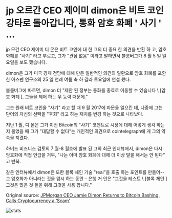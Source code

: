 # jp 오르간 CEO 제이미 dimon은 비트 코인 강타로 돌아갑니다, 통화 암호 화폐 ' 사기 ' ...

jp 모건 CEO 제이미 디 몬은 비트 코인에 대 한 그의 더 중요 한 의견을 반환 하 고, 암호 화폐를 "사기" 라고 부르고, 그가 "관심 없음" 이라고 말하면서 블룸버그가 8 월 5 일 일요일을 보도 했습니다.

dimon은 그가 미국 경제 전망에 대해 만든 일반적인 의견의 일환으로 암호 화폐를 포함 한 아스펜 연구소의 25 일 연례 여름 축 하 갈라 토요일에 연설 했다.

블룸버그에 따르면, dimon 더 "제안 된 정부는 통화를 종료로 이동할 수 있습니다 \ [암호 화폐 \], 그들을 제어 하는 무 능력 때문에."

그는 원래 비트 코인을 "사기" 라고 할 때 9 월 2017에 파문을 일으킨 데, 나중에 그는 단어의 자신의 선택을 "후회" 라고 하는 재치를 변경 하는 것으로 나타났다.

지난 1 월, 디 몬은 그가 이전 Bitcoin의 "사기" 코멘트로 시장에 대해 어떻게 생각 하는지 물었을 때 그가 "대답할 수 없다"는 개인적인 의견으로 cointelegraph에 게 그의 약속을 지켰다.

하버드 비즈니스 검토의 7 월-8 월호에 발표 된 그의 최근 인터뷰에서, dimon은 다시 암호화에 직접 언급을 거부, "나는 아마 암호 화폐에 대해 더 이상 말을 해서는 안 된다" 고 반복.

같은 인터뷰에서 dimon은 또한 블록 체인 기술 "real"을 호출 하는 포인트를 만들어--그 암호화가 아니라는 것을 암시 하는 동안 – 은행 거 인은 "그것을 테스트 \ [블록 체인 \] 그것은 많은 것 들을 위해 그것을 사용 합니다."

Original source: [JPMorgan CEO Jamie Dimon Returns to Bitcoin Bashing, Calls Cryptocurrency a ‘Scam’](https://cointelegraph.com/news/jpmorgan-ceo-jamie-dimon-returns-to-bitcoin-bashing-calls-cryptocurrency-a-scam)

![stats](https://c.statcounter.com/11760860/0/a89fa40b/1/ "stats")